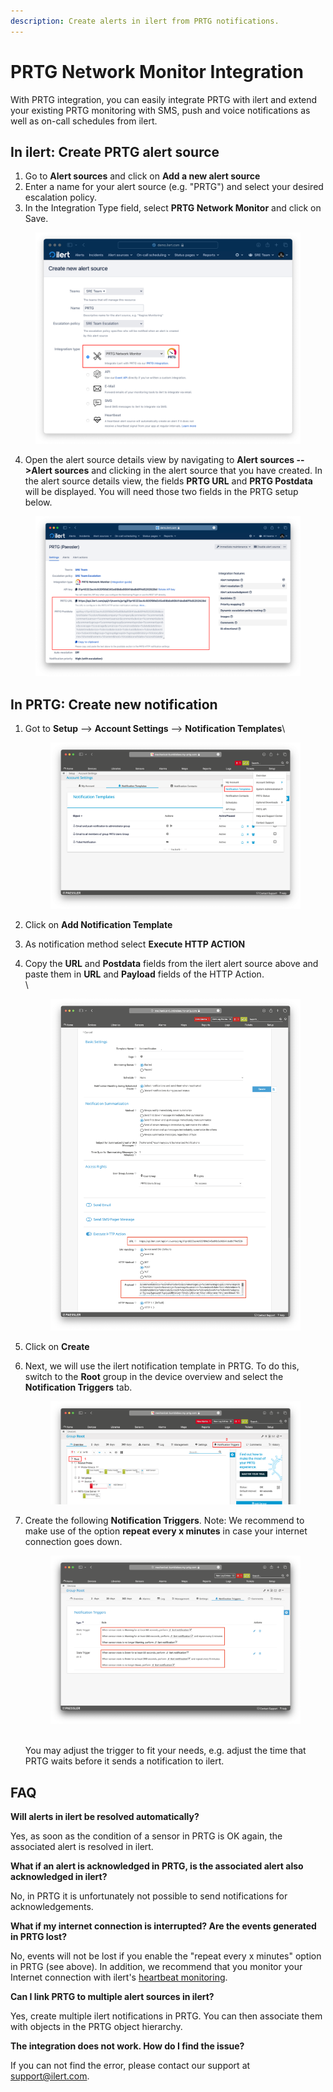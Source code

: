 ```yaml
---
description: Create alerts in ilert from PRTG notifications.
---
```


# PRTG Network Monitor Integration

With PRTG integration, you can easily integrate PRTG with ilert and extend your existing PRTG monitoring with SMS, push and voice notifications as well as on-call schedules from ilert.

## In ilert: Create PRTG alert source <a href="#create-alarm-source" id="create-alarm-source"></a>

1. Go to **Alert sources** and click on **Add a new alert source**
2. Enter a name for your alert source (e.g. "PRTG") and select your desired escalation policy.
3. In the Integration Type field, select **PRTG Network Monitor** and click on Save.

<figure><img src="../.gitbook/assets/Screenshot 2023-03-28 at 18.59.49 (1).png" alt=""><figcaption></figcaption></figure>

4. Open the alert source details view by navigating to **Alert sources -->Alert sources** and clicking in the alert source that you have created. In the alert source details view, the fields **PRTG URL** and **PRTG Postdata** will be displayed. You will need those two fields in the PRTG setup below.

<figure><img src="../.gitbook/assets/Screenshot 2023-03-28 at 19.13.16.png" alt=""><figcaption></figcaption></figure>

## In PRTG: Create new notification <a href="#create-notification" id="create-notification"></a>

1.  Got to **Setup** --> **Account Settings** --> **Notification Templates**\


    <figure><img src="../.gitbook/assets/Screenshot 2023-03-29 at 17.43.55.png" alt=""><figcaption></figcaption></figure>
2. Click on **Add Notification Template**&#x20;
3. As notification method select **Execute HTTP ACTION**
4.  Copy the **URL** and **Postdata** fields from the ilert alert source above and paste them in **URL** and **Payload** fields of the HTTP Action.\
    \


    <figure><img src="../.gitbook/assets/Screenshot 2023-03-29 at 17.58.10.png" alt=""><figcaption></figcaption></figure>
5. Click on **Create**
6.  Next, we will use the ilert notification template in PRTG. To do this, switch to the **Root** group in the device overview and select the **Notification Triggers** tab.



    <figure><img src="../.gitbook/assets/Screenshot 2023-03-29 at 18.05.37.png" alt=""><figcaption></figcaption></figure>
7.  Create the following **Notification Triggers**. Note: We recommend to make use of the option **repeat every x minutes** in case your internet connection goes down.

    <figure><img src="../.gitbook/assets/Screenshot 2023-03-29 at 21.51.48.png" alt=""><figcaption></figcaption></figure>

    \
    You may adjust the trigger to fit your needs, e.g. adjust the time that PRTG waits before it sends a notification to ilert.

## FAQ <a href="#faq" id="faq"></a>

**Will alerts in ilert be resolved automatically?**

Yes, as soon as the condition of a sensor in PRTG is OK again, the associated alert is resolved in ilert.

**What if an alert is acknowledged in PRTG, is the associated alert also acknowledged in ilert?**

No, in PRTG it is unfortunately not possible to send notifications for acknowledgements.

**What if my internet connection is interrupted? Are the events generated in PRTG lost?**

No, events will not be lost if you enable the "repeat every x minutes" option in PRTG (see above). In addition, we recommend that you monitor your Internet connection with ilert's [heartbeat monitoring](../alerting/heartbeat-monitoring/).

**Can I link PRTG to multiple alert sources in ilert?**

Yes, create multiple ilert notifications in PRTG. You can then associate them with objects in the PRTG object hierarchy.

**The integration does not work. How do I find the issue?**

If you can not find the error, please contact our support at [support@ilert.com](https://github.com/iLert/docs/tree/dfe03283a452516a115a55f8c20942698e279d7b/integrations/support@ilert.com).
